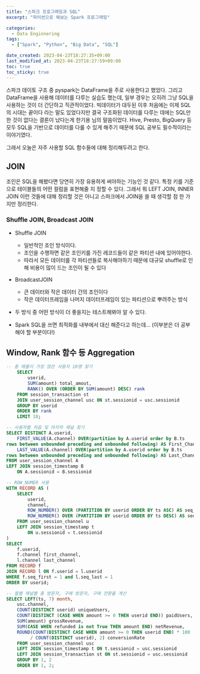 ```yaml
---
title: "스파크 프로그래밍과 SQL"
excerpt: "파이썬으로 해보는 Spark 프로그래밍"

categories:
  - Data Enginnering
tags:
  - ["Spark", "Python", "Big Data", "SQL"]

date_created: 2023-04-23T18:27:35+09:00
last_modified_at: 2023-04-23T18:27:59+09:00
toc: true
toc_sticky: true
---
```


스파크 데이토 구조 중 pyspark는 DataFrame을 주로 사용한다고 했었다. 그리고 DataFrame을 사용해 데이터를 다루는 실습도 했는데, 일부 경우는 오히려 그냥 SQL을 사용하는 것이 더 간단하고 직관적이었다.
빅데이터가 대두된 이후 처음에는 이제 SQL의 시대는 끝이다 라는 말도 있었다지만 결국 구조화된 데이터를 다루는 데에는 SQL만한 것이 없다는 결론이 났다는게 한기용 님의 말씀이었다. Hive, Presto, BigQuery 등 모두 SQL을 기반으로 데이터를 다룰 수 있게 해주기 때문에 SQL 공부도 필수적이라는 이야기였다. 

그래서 오늘은 자주 사용할 SQL 함수들에 대해 정리해두려고 한다.

## JOIN
조인은 SQL을 해봤다면 당연히 가장 유용하게 써야하는 기능인 것 같다. 특정 키를 기준으로 테이블들의 어떤 컬럼을 표현해줄 지 정할 수 있다.
그래서 뭐 LEFT JOIN, INNER JOIN 이런 것들에 대해 정리할 것은 아니고 스파크에서 JOIN을 쓸 때 생각할 점 한 가지만 정리한다.
### Shuffle JOIN, Broadcast JOIN
- Shuffle JOIN
    - 일반적인 조인 방식이다.
    - 조인을 수행하면 같은 조인키를 가진 레코드들이 같은 파티션 내에 있어야한다.
    - 따라서 모든 데이터를 각 파티션들로 복사해야하기 때문에 대규모 shuffle로 인해 비용이 많이 드는 조인이 될 수 있다

- BroadcastJOIN
    - 큰 데이터와 작은 데이터 간의 조인이다
    - 작은 데이터프레임을 나머지 데이터프레임이 있는 파티션으로 뿌려주는 방식

- 두 방식 중 어떤 방식이 더 좋을지는 테스트해봐야 알 수 있다.
- Spark SQL을 쓰면 최적화를 내부에서 대신 해준다고 하는데... (이부분은 더 공부해야 할 부분이다!)

## Window, Rank 함수 등 Aggregation

```SQL
-- 총 매출이 가장 많은 사용자 10명 찾기
    SELECT
        userid,
        SUM(amount) total_amout,
        RANK() OVER (ORDER BY SUM(amount) DESC) rank
    FROM session_transaction st
    JOIN user_session_channel usc ON st.sessionid = usc.sessionid
    GROUP BY userid
    ORDER BY rank
    LIMIT 10;
```

```SQL
-- 사용자별 처음 및 마지막 채널 찾기
SELECT DISTINCT A.userid,
    FIRST_VALUE(A.channel) OVER(partition by A.userid order by B.ts
rows between unbounded preceding and unbounded following) AS First_Channel,
    LAST_VALUE(A.channel) OVER(partition by A.userid order by B.ts 
rows between unbounded preceding and unbounded following) AS Last_Channel
FROM user_session_channel A
LEFT JOIN session_timestamp B
    ON A.sessionid = B.sessionid

-- ROW_NUMER 사용
WITH RECORD AS (
    SELECT
        userid,
        channel,
        ROW_NUMBER() OVER (PARTITION BY userid ORDER BY ts ASC) AS seq_first,
        ROW_NUMBER() OVER (PARTITION BY userid ORDER BY ts DESC) AS seq_last
    FROM user_session_channel u
    LEFT JOIN session_timestamp t
        ON u.sessionid = t.sessionid
)
SELECT 
    f.userid,
    f.channel first_channel,
    l.channel last_channel
FROM RECORD f
JOIN RECORD l ON f.userid = l.userid
WHERE f.seq_first = 1 and l.seq_last = 1
ORDER BY userid;
```

```SQL
-- 월별 채널별 총 방문자, 구매 방문자, 구매 전환율 계산
SELECT LEFT(ts, 7) month,
    usc.channel,
    COUNT(DISTINCT userid) uniqueUsers,
    COUNT(DISTINCT (CASE WHEN amount >= 0 THEN userid END)) paidUsers,
    SUM(amount) grossRevenue,
    SUM(CASE WHEN refunded is not True THEN amount END) netRevenue,
    ROUND(COUNT(DISTINCT CASE WHEN amount >= 0 THEN userid END) * 100
         / COUNT(DISTINCT userid), 2) conversionRate
    FROM user_session_channel usc
    LEFT JOIN session_timestamp t ON t.sessionid = usc.sessionid
    LEFT JOIN session_transaction st ON st.sessionid = usc.sessionid
    GROUP BY 1, 2
    ORDER BY 1, 2;
```
